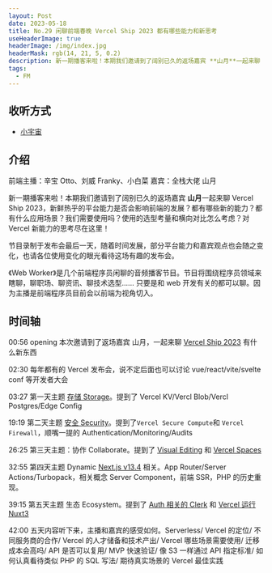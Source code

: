 ```yaml
---
layout: Post
date: 2023-05-18
title: No.29 闲聊前端春晚 Vercel Ship 2023 都有哪些能力和新思考
useHeaderImage: true
headerImage: /img/index.jpg
headerMask: rgb(14, 21, 5, 0.2)
description: 新一期播客来啦！本期我们邀请到了阔别已久的返场嘉宾 **山月**一起来聊 Vercel Ship 2023，新鲜热乎的平台能力是否会影响前端的发展？都有哪些新的能力？都有什么应用场景？我们需要使用吗？使用的选型考量和横向对比怎么考虑？对 Vercel 新能力的思考尽在这里！
tags:
  - FM
---
```


## 收听方式

- [小宇宙](https://www.xiaoyuzhoufm.com/episode/6464ef7e6752b5f9de621216)

## 介绍

前端主播：辛宝 Otto、刘威 Franky、小白菜
嘉宾：全栈大佬 山月

新一期播客来啦！本期我们邀请到了阔别已久的返场嘉宾 **山月**一起来聊 Vercel Ship 2023，新鲜热乎的平台能力是否会影响前端的发展？都有哪些新的能力？都有什么应用场景？我们需要使用吗？使用的选型考量和横向对比怎么考虑？对 Vercel 新能力的思考尽在这里！

节目录制于发布会最后一天，随着时间发展，部分平台能力和嘉宾观点也会随之变化，也请各位使用变化的眼光看待这场有趣的发布会。

《Web Worker》是几个前端程序员闲聊的音频播客节目。节目将围绕程序员领域来瞎聊，聊职场、聊资讯、聊技术选型...... 只要是和 web 开发有关的都可以聊。因为主播是前端程序员目前会以前端为视角切入。

## 时间轴

00:56 opening 本次邀请到了返场嘉宾 山月，一起来聊 [Vercel Ship 2023](http://vercel.com/ship) 有什么新东西

02:30 每年都有的 Vercel 发布会，说不定后面也可以讨论 vue/react/vite/svelte conf 等开发者大会

03:27 第一天主题 [存储 Storage](https://vercel.com/blog/vercel-storage)。提到了 Vercel KV/Vercl Blob/Vercl Postgres/Edge Config

19:19 第二天主题 [安全 Security](https://vercel.com/blog/vercel-security)。提到了`Vercel Secure Compute`和 `Vercel Firewall`，顺嘴一提的 Authentication/Monitoring/Audits

26:25 第三天主题：协作 Collaborate。提到了 [Visual Editing](https://vercel.com/blog/visual-editing) 和 [Vercel Spaces](https://vercel.com/blog/vercel-spaces)

32:55 第四天主题 Dynamic [Next.js v13.4](https://nextjs.org/blog/next-13-4) 相关。App Router/Server Actions/Turbopack，相关概念 Server Component，前端 SSR，PHP 的历史重现。

39:15 第五天主题 生态 Ecosystem。提到了 [Auth 相关的 Clerk](https://vercel.com/blog/authentication-for-the-frontend-cloud) 和 [Vercel 运行 Nuxt3 ](https://vercel.com/blog/nuxt-on-vercel)

42:00 五天内容听下来，主播和嘉宾的感受如何。Serverless/ Vercel 的定位/ 不同服务商的合作/ Vercel 的人才储备和技术产出/ Vercel 哪些场景需要使用/ 迁移成本会高吗/ API 是否可以复用/ MVP 快速验证/ 像 S3 一样通过 API 指定标准/ 如何认真看待类似 PHP 的 SQL 写法/ 期待真实场景的 Vercel 最佳实践

